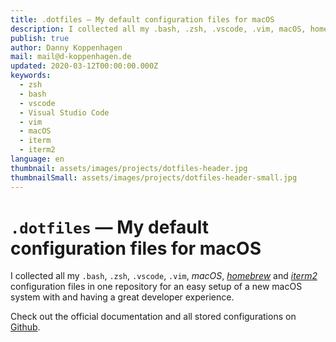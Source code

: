 ```yaml
---
title: .dotfiles — My default configuration files for macOS
description: I collected all my .bash, .zsh, .vscode, .vim, macOS, homebrew and iterm configuration files in one repository for easily setup a new macOS system with a great developer experience.
publish: true
author: Danny Koppenhagen
mail: mail@d-koppenhagen.de
updated: 2020-03-12T00:00:00.000Z
keywords:
  - zsh
  - bash
  - vscode
  - Visual Studio Code
  - vim
  - macOS
  - iterm
  - iterm2
language: en
thumbnail: assets/images/projects/dotfiles-header.jpg
thumbnailSmall: assets/images/projects/dotfiles-header-small.jpg
---
```


# `.dotfiles` — My default configuration files for macOS

I collected all my `.bash`, `.zsh`, `.vscode`, `.vim`, _macOS_, [_homebrew_](https://brew.sh) and [_iterm2_](https://www.iterm2.com) configuration files in one repository for an easy setup of a new macOS system with and having a great developer experience.

Check out the official documentation and all stored configurations on [Github](https://github.com/d-koppenhagen/.dotfiles).